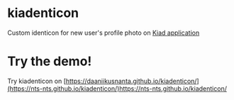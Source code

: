 # kiadenticon
Custom identicon for new user's profile photo on [Kiad application](https://play.google.com/store/apps/details?id=com.raassh.gemastik15)

# Try the demo!
Try kiadenticon on [https://daaniikusnanta.github.io/kiadenticon/](https://nts-nts.github.io/kiadenticon/)https://nts-nts.github.io/kiadenticon/
